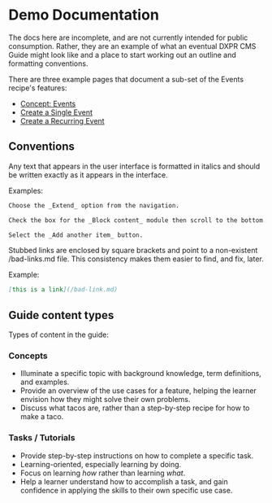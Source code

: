 # Demo Documentation

The docs here are incomplete, and are not currently intended for public consumption. Rather, they are an example of what an eventual DXPR CMS Guide might look like and a place to start working out an outline and formatting conventions.

There are three example pages that document a sub-set of the Events recipe's features:

- [Concept: Events](./features/events/events--overview.md)
- [Create a Single Event](./features/events/events--create-single.md)
- [Create a Recurring Event](./features/events/events--create--recurring.md)

## Conventions

Any text that appears in the user interface is formatted in italics and should be written exactly as it appears in the interface.

Examples:

```md
Choose the _Extend_ option from the navigation.

Check the box for the _Block content_ module then scroll to the bottom of the page and press the _Save_ button.

Select the _Add another item_ button.
```

Stubbed links are enclosed by square brackets and point to a non-existent /bad-links.md file. This consistency makes them easier to find, and fix, later.

Example:

```md
[this is a link](/bad-link.md)
```

## Guide content types

Types of content in the guide:

### Concepts

- Illuminate a specific topic with background knowledge, term definitions, and examples.
- Provide an overview of the use cases for a feature, helping the learner envision how they might solve their own problems.
- Discuss what tacos are, rather than a step-by-step recipe for how to make a taco.

### Tasks / Tutorials

- Provide step-by-step instructions on how to complete a specific task.
- Learning-oriented, especially learning by doing.
- Focus on learning _how_ rather than learning _what_.
- Help a learner understand how to accomplish a task, and gain confidence in applying the skills to their own specific use case.
